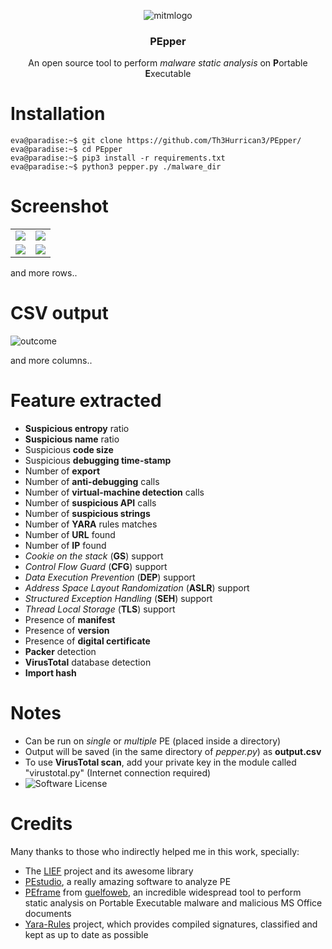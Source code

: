 <p align="center">
    <img src="https://raw.githubusercontent.com/Th3Hurrican3/PEpper/media/logo.jpg" alt="mitmlogo">
</p>

<h3 align="center">PEpper</h3>
<p align="center">
    An open source tool to perform <i>malware static analysis</i> on <b>P</b>ortable <b>E</b>xecutable
</p>

# Installation

```console
eva@paradise:~$ git clone https://github.com/Th3Hurrican3/PEpper/
eva@paradise:~$ cd PEpper
eva@paradise:~$ pip3 install -r requirements.txt
eva@paradise:~$ python3 pepper.py ./malware_dir
```

# Screenshot

<table style="width:100%">
		<tr>
			<td><img src="https://raw.githubusercontent.com/Th3Hurrican3/PEpper/media/1.png" ></td>
			<td><img src="https://raw.githubusercontent.com/Th3Hurrican3/PEpper/media/2.png" ></td>
		</tr>
		<tr>
			<td><img src="https://raw.githubusercontent.com/Th3Hurrican3/PEpper/media/3.png" ></td>
			<td><img src="https://raw.githubusercontent.com/Th3Hurrican3/PEpper/media/4.png" ></td>
		</tr>
</table>

and more rows..

# CSV output

<p>
  <img src="https://raw.githubusercontent.com/Th3Hurrican3/PEpper/media/csv.png" alt="outcome">
</p>

and more columns..

# Feature extracted

- **Suspicious entropy** ratio
- **Suspicious name** ratio
- Suspicious **code size**
- Suspicious **debugging time-stamp** 
- Number of **export**
- Number of **anti-debugging** calls
- Number of **virtual-machine detection** calls
- Number of **suspicious API** calls
- Number of **suspicious strings**
- Number of **YARA** rules matches 
- Number of **URL** found
- Number of **IP** found
- *Cookie on the stack* (**GS**) support
- *Control Flow Guard* (**CFG**) support
- *Data Execution Prevention* (**DEP**) support
- *Address Space Layout Randomization* (**ASLR**) support
- *Structured Exception Handling* (**SEH**) support
- *Thread Local Storage* (**TLS**) support
- Presence of **manifest**
- Presence of **version**
- Presence of **digital certificate**
- **Packer** detection
- **VirusTotal** database detection
- **Import hash**

# Notes

- Can be run on *single* or *multiple* PE (placed inside a directory)
- Output will be saved (in the same directory of *pepper.py*) as **output.csv**
- To use **VirusTotal scan**, add your private key in the module called "virustotal.py" (Internet connection required)
- <img alt="Software License" src="https://img.shields.io/badge/license-GPL3-brightgreen.svg?style=flat-square">

# Credits

Many thanks to those who indirectly helped me in this work, specially:

- The [LIEF](https://github.com/lief-project/LIEF) project and its awesome library
- [PEstudio](https://www.winitor.com/), a really amazing software to analyze PE
- [PEframe](https://github.com/guelfoweb/peframe) from [guelfoweb](https://github.com/guelfoweb), an incredible widespread tool to perform static analysis on Portable Executable malware and malicious MS Office documents
- [Yara-Rules](https://github.com/Yara-Rules/rules) project, which provides compiled signatures, classified and kept as up to date as possible
